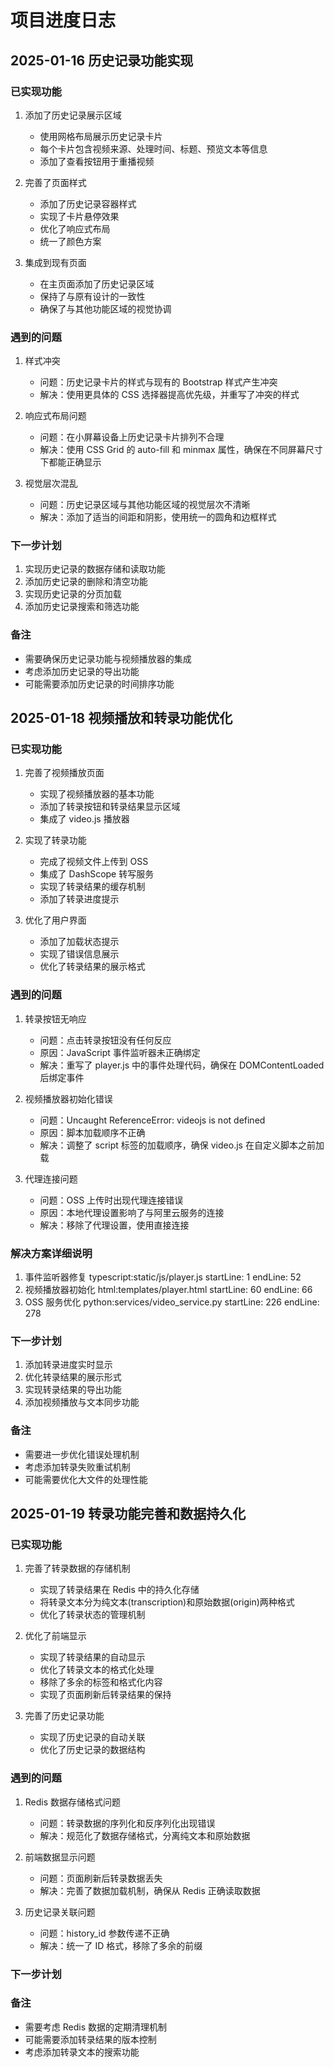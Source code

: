 # 项目进度日志

## 2025-01-16 历史记录功能实现

### 已实现功能
1. 添加了历史记录展示区域
   - 使用网格布局展示历史记录卡片
   - 每个卡片包含视频来源、处理时间、标题、预览文本等信息
   - 添加了查看按钮用于重播视频

2. 完善了页面样式
   - 添加了历史记录容器样式
   - 实现了卡片悬停效果
   - 优化了响应式布局
   - 统一了颜色方案

3. 集成到现有页面
   - 在主页面添加了历史记录区域
   - 保持了与原有设计的一致性
   - 确保了与其他功能区域的视觉协调

### 遇到的问题
1. 样式冲突
   - 问题：历史记录卡片的样式与现有的 Bootstrap 样式产生冲突
   - 解决：使用更具体的 CSS 选择器提高优先级，并重写了冲突的样式

2. 响应式布局问题
   - 问题：在小屏幕设备上历史记录卡片排列不合理
   - 解决：使用 CSS Grid 的 auto-fill 和 minmax 属性，确保在不同屏幕尺寸下都能正确显示

3. 视觉层次混乱
   - 问题：历史记录区域与其他功能区域的视觉层次不清晰
   - 解决：添加了适当的间距和阴影，使用统一的圆角和边框样式

### 下一步计划
1. 实现历史记录的数据存储和读取功能
2. 添加历史记录的删除和清空功能
3. 实现历史记录的分页加载
4. 添加历史记录搜索和筛选功能

### 备注
- 需要确保历史记录功能与视频播放器的集成
- 考虑添加历史记录的导出功能
- 可能需要添加历史记录的时间排序功能

## 2025-01-18 视频播放和转录功能优化

### 已实现功能
1. 完善了视频播放页面
   - 实现了视频播放器的基本功能
   - 添加了转录按钮和转录结果显示区域
   - 集成了 video.js 播放器

2. 实现了转录功能
   - 完成了视频文件上传到 OSS
   - 集成了 DashScope 转写服务
   - 实现了转录结果的缓存机制
   - 添加了转录进度提示

3. 优化了用户界面
   - 添加了加载状态提示
   - 实现了错误信息展示
   - 优化了转录结果的展示格式

### 遇到的问题
1. 转录按钮无响应
   - 问题：点击转录按钮没有任何反应
   - 原因：JavaScript 事件监听器未正确绑定
   - 解决：重写了 player.js 中的事件处理代码，确保在 DOMContentLoaded 后绑定事件

2. 视频播放器初始化错误
   - 问题：Uncaught ReferenceError: videojs is not defined
   - 原因：脚本加载顺序不正确
   - 解决：调整了 script 标签的加载顺序，确保 video.js 在自定义脚本之前加载

3. 代理连接问题
   - 问题：OSS 上传时出现代理连接错误
   - 原因：本地代理设置影响了与阿里云服务的连接
   - 解决：移除了代理设置，使用直接连接

### 解决方案详细说明
1. 事件监听器修复
typescript:static/js/player.js
startLine: 1
endLine: 52
2. 视频播放器初始化
html:templates/player.html
startLine: 60
endLine: 66
3. OSS 服务优化
python:services/video_service.py
startLine: 226
endLine: 278


### 下一步计划
1. 添加转录进度实时显示
2. 优化转录结果的展示形式
3. 实现转录结果的导出功能
4. 添加视频播放与文本同步功能

### 备注
- 需要进一步优化错误处理机制
- 考虑添加转录失败重试机制
- 可能需要优化大文件的处理性能

## 2025-01-19 转录功能完善和数据持久化

### 已实现功能
1. 完善了转录数据的存储机制
   - 实现了转录结果在 Redis 中的持久化存储
   - 将转录文本分为纯文本(transcription)和原始数据(origin)两种格式
   - 优化了转录状态的管理机制

2. 优化了前端显示
   - 实现了转录结果的自动显示
   - 优化了转录文本的格式化处理
   - 移除了多余的标签和格式化内容
   - 实现了页面刷新后转录结果的保持

3. 完善了历史记录功能
   - 实现了历史记录的自动关联
   - 优化了历史记录的数据结构

### 遇到的问题
1. Redis 数据存储格式问题
   - 问题：转录数据的序列化和反序列化出现错误
   - 解决：规范化了数据存储格式，分离纯文本和原始数据

2. 前端数据显示问题
   - 问题：页面刷新后转录数据丢失
   - 解决：完善了数据加载机制，确保从 Redis 正确读取数据

3. 历史记录关联问题
   - 问题：history_id 参数传递不正确
   - 解决：统一了 ID 格式，移除了多余的前缀

### 下一步计划


### 备注
- 需要考虑 Redis 数据的定期清理机制
- 可能需要添加转录结果的版本控制
- 考虑添加转录文本的搜索功能